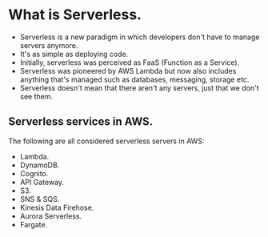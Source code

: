 # **What is Serverless.**

* Serverless is a new paradigm in which developers don't have to manage servers anymore.
* It's as simple as deploying code.
* Initially, serverless was perceived as FaaS (Function as a Service).
* Serverless was pioneered by AWS Lambda but now also includes anything that's managed such as databases, messaging, storage etc.
* Serverless doesn't mean that there aren't any servers, just that we don't see them.

## **Serverless services in AWS.**

The following are all considered serverless servers in AWS:

* Lambda.
* DynamoDB.
* Cognito.
* API Gateway.
* S3.
* SNS & SQS.
* Kinesis Data Firehose.
* Aurora Serverless.
* Fargate.